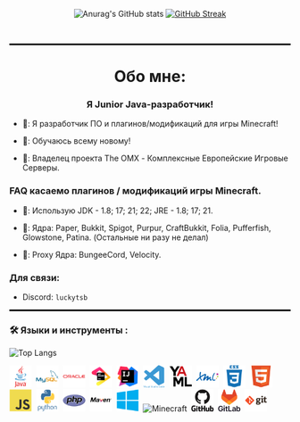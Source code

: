 <div id="header" align="center">

![Anurag's GitHub stats](https://github-readme-stats.vercel.app/api?username=hacker123ter&theme=chartreuse-dark&show_icons=true&hide_border=true)
[![GitHub Streak](https://streak-stats.demolab.com?user=hacker123ter&theme=hacker&hide_border=true&border_radius=6.5&date_format=j%20M%5B%20Y%5D&mode=weekly&card_width=350&card_height=194&hide_current_streak=true)](https://git.io/streak-stats)

  <img src="https://komarev.com/ghpvc/?username=hacker123ter&style=flat-square&color=blue" alt="" width="180"/>
  </div>
<hr style="border: 1px solid #000000;" />

<h1 align="center">Обо мне:</h1>
  <h3 align="center">Я Junior Java-разработчик!</h3>
  
  - 💬: Я разработчик ПО и плагинов/модификаций для игры Minecraft!
  
  - 🌱: Обучаюсь всему новому!
  
  - 🐻: Владелец проекта The OMX - Комплексные Европейские Игровые Серверы.

### FAQ касаемо плагинов / модификаций игры Minecraft.

- 💭: Использую JDK - 1.8; 17; 21; 22; JRE - 1.8; 17; 21.

- 💭: Ядра: Paper, Bukkit, Spigot, Purpur, CraftBukkit, Folia, Pufferfish, Glowstone, Patina. (Остальные ни разу не делал)

- 💭: Proxy Ядра: BungeeCord, Velocity.
  
### Для связи:
  
- Discord: `luckytsb`
<hr style="border: 1px solid #000000;" />

### :hammer_and_wrench: Языки и инструменты :

![Top Langs](https://github-readme-stats.vercel.app/api/top-langs/?username=hacker123ter&layout=donut)

<div>
  <img src="https://github.com/devicons/devicon/blob/master/icons/java/java-original-wordmark.svg" title="Java" alt="Java" width="40" height="40"/>&nbsp;
  <img src="https://github.com/devicons/devicon/blob/master/icons/mysql/mysql-original-wordmark.svg" title="MySQL"  alt="MySQL" width="40" height="40"/>&nbsp;
  <img src="https://github.com/devicons/devicon/blob/master/icons/oracle/oracle-original.svg" title="Oracle" alt="Oracle" width="40" height="40"/>&nbsp;
  <img src="https://github.com/devicons/devicon/blob/master/icons/jetbrains/jetbrains-original.svg" title="JetB" alt="JetB" width="40" height="40"/>&nbsp;
  <img src="https://github.com/devicons/devicon/blob/master/icons/intellij/intellij-original.svg" title="Idea" alt="Idea" width="40" height="40"/>&nbsp;
  <img src="https://github.com/devicons/devicon/blob/master/icons/vscode/vscode-plain-wordmark.svg" title="VSCode" alt="VSCode" width="40" height="40"/>&nbsp;
  <img src="https://github.com/devicons/devicon/blob/master/icons/yaml/yaml-original.svg" title="Yaml" alt="Yaml" width="40" height="40"/>&nbsp;
  <img src="https://github.com/devicons/devicon/blob/master/icons/xml/xml-original.svg" title="Xml" alt="Xml" width="40" height="40"/>&nbsp;
  <img src="https://github.com/devicons/devicon/blob/master/icons/css3/css3-plain-wordmark.svg"  title="CSS3" alt="CSS" width="40" height="40"/>&nbsp;
  <img src="https://github.com/devicons/devicon/blob/master/icons/html5/html5-original.svg" title="HTML5" alt="HTML" width="40" height="40"/>&nbsp;
  <img src="https://github.com/devicons/devicon/blob/master/icons/javascript/javascript-original.svg" title="JavaScript" alt="JavaScript" width="40" height="40"/>&nbsp;
  <img src="https://github.com/devicons/devicon/blob/master/icons/python/python-original-wordmark.svg" title="Py" alt="Py" width="40" height="40"/>&nbsp;
  <img src="https://github.com/devicons/devicon/blob/master/icons/php/php-original.svg" title="PhP" alt="PhP" width="40" height="40"/>&nbsp;
  <img src="https://github.com/devicons/devicon/blob/master/icons/maven/maven-original-wordmark.svg" title="Maven" alt="Maven" width="40" height="40"/>&nbsp;
  <img src="https://github.com/devicons/devicon/blob/master/icons/windows8/windows8-original.svg" title="Win" alt="Win" width="40" height="40"/>&nbsp;
  <img src="https://github.com/rjp2525/Minecraft-Icons/blob/master/SVG/melon.svg" title="Minecraft" alt="Minecraft" width="40" height="40"/>&nbsp;
  <img src="https://github.com/devicons/devicon/blob/master/icons/github/github-original-wordmark.svg" title="GitHub" alt="GitHub" width="40" height="40"/>&nbsp;
  <img src="https://github.com/devicons/devicon/blob/master/icons/gitlab/gitlab-original-wordmark.svg" title="GitLab" alt="GitLab" width="40" height="40"/>&nbsp;
  <img src="https://github.com/devicons/devicon/blob/master/icons/git/git-original-wordmark.svg" title="Git" alt="Git" width="40" height="40"/>
</div>

